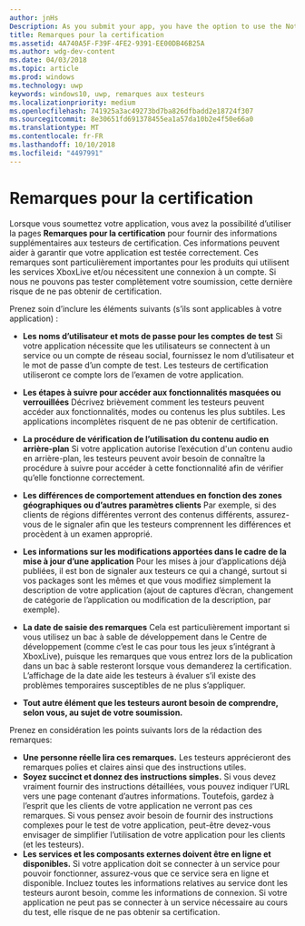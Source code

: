 ```yaml
---
author: jnHs
Description: As you submit your app, you have the option to use the Notes for certification page to provide additional info to the certification testers. This info can help ensure that your app is tested correctly.
title: Remarques pour la certification
ms.assetid: 4A740A5F-F39F-4FE2-9391-EE00DB46B25A
ms.author: wdg-dev-content
ms.date: 04/03/2018
ms.topic: article
ms.prod: windows
ms.technology: uwp
keywords: windows10, uwp, remarques aux testeurs
ms.localizationpriority: medium
ms.openlocfilehash: 741925a3ac49273bd7ba826dfbadd2e18724f307
ms.sourcegitcommit: 8e30651fd691378455ea1a57da10b2e4f50e66a0
ms.translationtype: MT
ms.contentlocale: fr-FR
ms.lasthandoff: 10/10/2018
ms.locfileid: "4497991"
---
```

# <a name="notes-for-certification"></a>Remarques pour la certification


Lorsque vous soumettez votre application, vous avez la possibilité d’utiliser la pages **Remarques pour la certification** pour fournir des informations supplémentaires aux testeurs de certification. Ces informations peuvent aider à garantir que votre application est testée correctement. Ces remarques sont particulièrement importantes pour les produits qui utilisent les services XboxLive et/ou nécessitent une connexion à un compte. Si nous ne pouvons pas tester complètement votre soumission, cette dernière risque de ne pas obtenir de certification.

Prenez soin d’inclure les éléments suivants (s’ils sont applicables à votre application) :

-   **Les noms d’utilisateur et mots de passe pour les comptes de test** Si votre application nécessite que les utilisateurs se connectent à un service ou un compte de réseau social, fournissez le nom d’utilisateur et le mot de passe d’un compte de test. Les testeurs de certification utiliseront ce compte lors de l’examen de votre application.

-   **Les étapes à suivre pour accéder aux fonctionnalités masquées ou verrouillées** Décrivez brièvement comment les testeurs peuvent accéder aux fonctionnalités, modes ou contenus les plus subtiles. Les applications incomplètes risquent de ne pas obtenir de certification.

-   **La procédure de vérification de l’utilisation du contenu audio en arrière-plan** Si votre application autorise l’exécution d'un contenu audio en arrière-plan, les testeurs peuvent avoir besoin de connaître la procédure à suivre pour accéder à cette fonctionnalité afin de vérifier qu’elle fonctionne correctement.

-  **Les différences de comportement attendues en fonction des zones géographiques ou d’autres paramètres clients** Par exemple, si des clients de régions différentes verront des contenus différents, assurez-vous de le signaler afin que les testeurs comprennent les différences et procèdent à un examen approprié.

-   **Les informations sur les modifications apportées dans le cadre de la mise à jour d’une application** Pour les mises à jour d’applications déjà publiées, il est bon de signaler aux testeurs ce qui a changé, surtout si vos packages sont les mêmes et que vous modifiez simplement la description de votre application (ajout de captures d’écran, changement de catégorie de l’application ou modification de la description, par exemple).

-   **La date de saisie des remarques** Cela est particulièrement important si vous utilisez un bac à sable de développement dans le Centre de développement (comme c’est le cas pour tous les jeux s’intégrant à XboxLive), puisque les remarques que vous entrez lors de la publication dans un bac à sable resteront lorsque vous demanderez la certification. L’affichage de la date aide les testeurs à évaluer s’il existe des problèmes temporaires susceptibles de ne plus s’appliquer.

-  **Tout autre élément que les testeurs auront besoin de comprendre, selon vous, au sujet de votre soumission.**

Prenez en considération les points suivants lors de la rédaction des remarques:

-   **Une personne réelle lira ces remarques.** Les testeurs apprécieront des remarques polies et claires ainsi que des instructions utiles.
-   **Soyez succinct et donnez des instructions simples.** Si vous devez vraiment fournir des instructions détaillées, vous pouvez indiquer l’URL vers une page contenant d’autres informations. Toutefois, gardez à l’esprit que les clients de votre application ne verront pas ces remarques. Si vous pensez avoir besoin de fournir des instructions complexes pour le test de votre application, peut-être devez-vous envisager de simplifier l’utilisation de votre application pour les clients (et les testeurs).
-   **Les services et les composants externes doivent être en ligne et disponibles.** Si votre application doit se connecter à un service pour pouvoir fonctionner, assurez-vous que ce service sera en ligne et disponible. Incluez toutes les informations relatives au service dont les testeurs auront besoin, comme les informations de connexion. Si votre application ne peut pas se connecter à un service nécessaire au cours du test, elle risque de ne pas obtenir sa certification.

 

 




